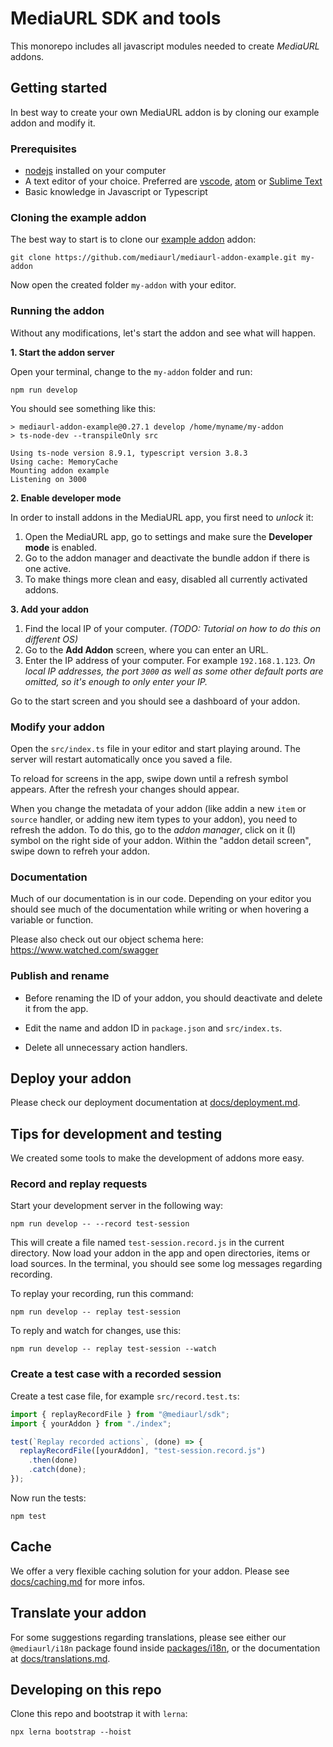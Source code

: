 # MediaURL SDK and tools

This monorepo includes all javascript modules needed to create _MediaURL_ addons.

## Getting started

In best way to create your own MediaURL addon is by cloning our example addon and modify it.

### Prerequisites

- [nodejs](https://nodejs.org/) installed on your computer
- A text editor of your choice. Preferred are [vscode](https://code.visualstudio.com/), [atom](https://atom.io/) or [Sublime Text](https://www.sublimetext.com/)
- Basic knowledge in Javascript or Typescript

### Cloning the example addon

The best way to start is to clone our [example addon](https://github.com/mediaurl/addon-example) addon:

```shell
git clone https://github.com/mediaurl/mediaurl-addon-example.git my-addon
```

Now open the created folder `my-addon` with your editor.

### Running the addon

Without any modifications, let's start the addon and see what will happen.

**1. Start the addon server**

Open your terminal, change to the `my-addon` folder and run:

```shell
npm run develop
```

You should see something like this:

```
> mediaurl-addon-example@0.27.1 develop /home/myname/my-addon
> ts-node-dev --transpileOnly src

Using ts-node version 8.9.1, typescript version 3.8.3
Using cache: MemoryCache
Mounting addon example
Listening on 3000
```

**2. Enable developer mode**

In order to install addons in the MediaURL app, you first need to _unlock_ it:

1. Open the MediaURL app, go to settings and make sure the **Developer mode** is enabled.
2. Go to the addon manager and deactivate the bundle addon if there is one active.
3. To make things more clean and easy, disabled all currently activated addons.

**3. Add your addon**

1. Find the local IP of your computer.
   _(TODO: Tutorial on how to do this on different OS)_
2. Go to the **Add Addon** screen, where you can enter an URL.
3. Enter the IP address of your computer. For example `192.168.1.123`.
   _On local IP addresses, the port `3000` as well as some other default ports are omitted, so it's enough to only enter your IP._

Go to the start screen and you should see a dashboard of your addon.

### Modify your addon

Open the `src/index.ts` file in your editor and start playing around. The server will restart automatically once you saved a file.

To reload for screens in the app, swipe down until a refresh symbol appears. After the refresh your changes should appear.

When you change the metadata of your addon (like addin a new `item` or `source` handler, or adding new item types to your addon), you need to refresh the addon. To do this, go to the _addon manager_, click on it (I) symbol on the right side of your addon. Within the "addon detail screen", swipe down to refreh your addon.

### Documentation

Much of our documentation is in our code. Depending on your editor you should see much of the documentation while writing or when hovering a variable or function.

Please also check out our object schema here: https://www.watched.com/swagger

### Publish and rename

- Before renaming the ID of your addon, you should deactivate and delete it from the app.

- Edit the name and addon ID in `package.json` and `src/index.ts`.

- Delete all unnecessary action handlers.

## Deploy your addon

Please check our deployment documentation at [docs/deployment.md](https://github.com/mediaurl/mediaurl-js/blob/master/docs/deployment.md).

## Tips for development and testing

We created some tools to make the development of addons more easy.

### Record and replay requests

Start your development server in the following way:

```shell
npm run develop -- --record test-session
```

This will create a file named `test-session.record.js` in the current directory. Now load your addon in the app and open directories, items or load sources. In the terminal, you should see some log messages regarding recording.

To replay your recording, run this command:

```shell
npm run develop -- replay test-session
```

To reply and watch for changes, use this:

```shell
npm run develop -- replay test-session --watch
```

### Create a test case with a recorded session

Create a test case file, for example `src/record.test.ts`:

```javascript
import { replayRecordFile } from "@mediaurl/sdk";
import { yourAddon } from "./index";

test(`Replay recorded actions`, (done) => {
  replayRecordFile([yourAddon], "test-session.record.js")
    .then(done)
    .catch(done);
});
```

Now run the tests:

```shell
npm test
```

## Cache

We offer a very flexible caching solution for your addon. Please see [docs/caching.md](docs/caching.md) for more infos.

## Translate your addon

For some suggestions regarding translations, please see either our `@mediaurl/i18n` package found inside [packages/i18n](packages/i18n), or the documentation at [docs/translations.md](docs/translations.md).

## Developing on this repo

Clone this repo and bootstrap it with `lerna`:

```shell
npx lerna bootstrap --hoist
```
